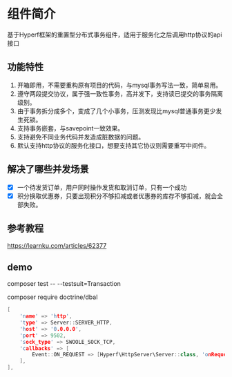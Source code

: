 # 组件简介
基于Hyperf框架的重置型分布式事务组件，适用于服务化之后调用http协议的api接口

## 功能特性
1. 开箱即用，不需要重构原有项目的代码，与mysql事务写法一致，简单易用。
2. 遵守两段提交协议，属于强一致性事务，高并发下，支持读已提交的事务隔离级别。
3. 由于事务拆分成多个，变成了几个小事务，压测发现比mysql普通事务更少发生死锁。
4. 支持事务嵌套，与savepoint一致效果。
5. 支持避免不同业务代码并发造成脏数据的问题。
6. 默认支持http协议的服务化接口，想要支持其它协议则需要重写中间件。

## 解决了哪些并发场景
- [x] 一个待发货订单，用户同时操作发货和取消订单，只有一个成功
- [x] 积分换取优惠券，只要出现积分不够扣减或者优惠券的库存不够扣减，就会全部失败。

## 参考教程
https://learnku.com/articles/62377


## demo

composer test -- --testsuit=Transaction

composer require doctrine/dbal

```c++
[
    'name' => 'http',
    'type' => Server::SERVER_HTTP,
    'host' => '0.0.0.0',
    'port' => 9502,
    'sock_type' => SWOOLE_SOCK_TCP,
    'callbacks' => [
        Event::ON_REQUEST => [Hyperf\HttpServer\Server::class, 'onRequest'],
    ],
],
```
